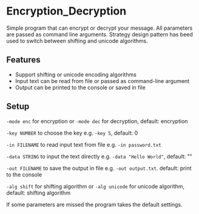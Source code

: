 # Encryption_Decryption
Simple program that can encrypt or decrypt your message. All parameters are passed as command line arguments. Strategy design pattern has beed used to switch between shifting and unicode algorithms.
## Features
* Support shifting or unicode encoding algorithms
* Input text can be read from file or passed as command-line argument
* Output can be printed to the console or saved in file
## Setup
`-mode enc` for encryption or `-mode dec` for decryption, default: encryption

`-key NUMBER` to choose the key e.g. `-key 5`, default: 0

`-in FILENAME` to read input text from file e.g. `-in password.txt`

`-data STRING` to input the text directly e.g. `-data "Hello World"`, default: ""

`-out FILENAME` to save the output in file e.g. `-out output.txt`. default: print to the console

`-alg shift` for shifting algorithm or `-alg unicode` for unicode algorithm, default: shifting algorithm

If some parameters are missed the program takes the default settings.
